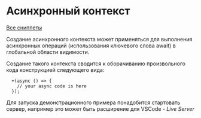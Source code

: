 # Асинхронный контекст

[Все сниппеты](../README.md)

Создание асинхронного контекста может применяться для выполнения асинхронных операций (использования ключевого слова await) в глобальной области видимости.

Создание такого контекста сводится к оборачиванию произвольного кода конструкцией следующего вида:

```JS
  +(async () => {
    // your async code is here
  });
```

Для запуска демонстрационного примера понадобится стартовать сервер, например это может быть расширение для VSCode - _Live Server_
